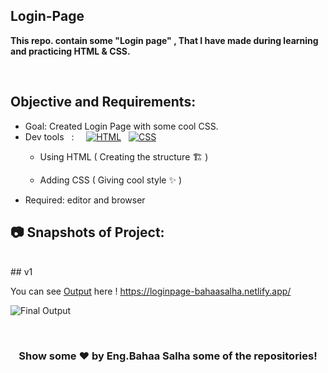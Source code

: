 ## Login-Page
**This repo. contain some "Login page" , That I have made during learning and practicing HTML & CSS.**
<br>


<br>

## Objective and Requirements:
- Goal: Created Login Page with some cool CSS.
- Dev tools  &nbsp; :  &nbsp; &nbsp; <a href="#"><img alt="HTML" src="https://img.shields.io/badge/HTML-E34F26.svg?logo=html5&logoColor=white"></a>  &nbsp;  <a href="#"><img alt="CSS" src="https://img.shields.io/badge/CSS-1572B6.svg?logo=css3&logoColor=white"></a> 
   *  Using HTML ( Creating the structure 🏗️ ) 

   *  Adding CSS ( Giving cool style ✨ )
- Required: editor and browser

##  :camera: Snapshots of Project:
<br>
## v1



You can see [Output]([https://loginpage-bahaasalha.netlify.app/]) here ! https://loginpage-bahaasalha.netlify.app/

![Final Output](https://user-images.githubusercontent.com/91798754/204902316-a5b42ab8-76ac-48cd-abee-00cff97630a4.png)


 <br>
 
 
 <div align="center">

### Show some ❤️ by Eng.Bahaa Salha some of the repositories!

</div>
